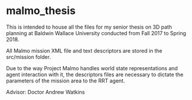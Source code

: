 # malmo_thesis

This is intended to house all the files for my senior thesis on 3D path planning at Baldwin Wallace University conducted
from Fall 2017 to Spring 2018.

All Malmo mission XML file and text descriptors are stored in the src/mission folder.

Due to the way Project Malmo handles world state representations and agent interaction with it, the descriptors files
are necessary to dictate the parameters of the mission area to the RRT agent.

Advisor: Doctor Andrew Watkins
